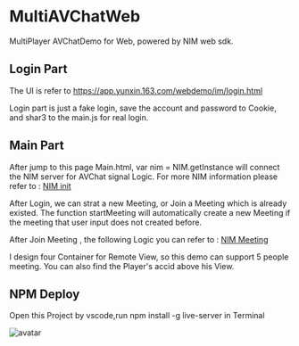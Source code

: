 # MultiAVChatWeb 
MultiPlayer AVChatDemo for Web, powered by NIM web sdk.

## Login Part
The UI is refer to https://app.yunxin.163.com/webdemo/im/login.html

Login part is just a fake login, save the account and password to Cookie, and shar3 to the main.js for real login.

## Main Part
After jump to this page Main.html, var nim = NIM.getInstance will connect the NIM server for AVChat signal Logic.
For more NIM information please refer to : 
[NIM init](https://dev.yunxin.163.com/docs/product/IM%E5%8D%B3%E6%97%B6%E9%80%9A%E8%AE%AF/SDK%E5%BC%80%E5%8F%91%E9%9B%86%E6%88%90/Web%E5%BC%80%E5%8F%91%E9%9B%86%E6%88%90/%E5%88%9D%E5%A7%8B%E5%8C%96)


After Login, we can strat a new Meeting, or Join a Meeting which is already existed. The function startMeeting will automatically create a new Meeting if the meeting that user input does not created before.

After Join Meeting , the following Logic you can refer to : 
[NIM Meeting](https://dev.yunxin.163.com/docs/product/%E9%9F%B3%E8%A7%86%E9%A2%91%E9%80%9A%E8%AF%9D/SDK%E5%BC%80%E5%8F%91%E9%9B%86%E6%88%90/Web%E5%BC%80%E5%8F%91%E9%9B%86%E6%88%90/%E9%9F%B3%E8%A7%86%E9%A2%91%E9%80%9A%E8%AF%9D%E6%B5%81%E7%A8%8B%E5%A4%9A%E4%BA%BA)


I design four Container for Remote View, so this demo can support 5 people meeting.
You can also find the Player's accid above his View.

## NPM Deploy
Open this Project by vscode,run npm  install -g live-server  in Terminal

![avatar](https://nim-nosdn.netease.im/MTAxMTAwMg==/bmltYV8xMzE4NzQ1NTg1XzE1NzQ2NjAwODcwNDVfZDE1Njg2MGItMzVhYS00ZmI4LTgxMDUtMzZhODZlMGFhMGI5?imageView&createTime=1574660087322)
